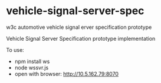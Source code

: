# vehicle-signal-server-spec
w3c automotive vehicle signal erver specification prototype

Vehicle Signal Server Specification prototype implementation

To use:
* npm install ws
* node wssvr.js
* open with browser: http://10.5.162.79:8070

